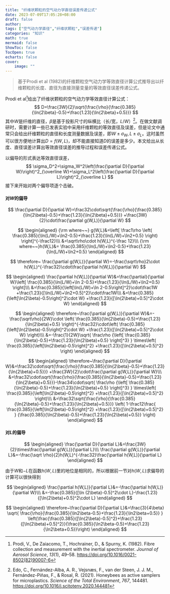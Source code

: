 ```yaml
---
title: "纤维状颗粒的空气动力学直径误差传递公式"
date: 2023-07-09T17:05:28+08:00
draft: false
author:
tags: ["空气动力学直径","纤维状颗粒","误差传递"]
categories: "知识"
math: true
mermaid: false
ShowToc: false
TocOpen: true
echarts: false
cover:
    image: ""
---
```



> 基于Prodi et al (1982)的纤维颗粒空气动力学等效直径计算公式推导出以纤维颗粒的长度、直径为直接测量变量的等效直径误差传递公式。

<!--more-->

Prodi et al[^1]给出了纤维状颗粒的空气动力学等效直径计算公式：
$$
D=\frac{3W}{2}\sqrt{\frac{\rho}{\frac{0.385}{\ln{2\beta}-0.5}+\frac{1.23}{\ln{2\beta}+0.5}}}
$$
其中$W$是纤维的直径，$\beta$是基于投影尺寸的纵横比（长/宽，$L/W$）[^2]。在做文献调研时，需要计算一些已发表实验中采用纤维颗粒的等效直径及误差，但是论文中通常只会给出纤维颗粒的直径和长度测量数据及误差，即$W±\sigma_W,L±\sigma_L$。这时虽然可以很方便地计算出$D=f(W,L)$，却不能直接知道$D$的误差是多少。本文给出从长度、直径误差计算出等效直径误差的推导过程和误差传递公式。

以偏导的形式表达等效直径误差，
$$
\sigma_D^2=\sigma_W^2\left(\frac{\partial D}{\partial W}\right)^2_{\overline W}+\sigma_L^2\left(\frac{\partial D}{\partial L}\right)^2_{\overline L}
$$
接下来开始对两个偏导项逐个击破。

#### 对$W$的偏导

$$
\frac{\partial D}{\partial W}=\frac32\cdot\sqrt{\frac{\rho}{\frac{0.385}{\ln{2\beta}-0.5}+\frac{1.23}{\ln{2\beta}+0.5}}}
+\frac{3W}{2}\cdot\frac{\partial g(W,L)}{\partial W}
$$

$$
\begin{aligned}
{\rm where~~}
g(W,L)&=\left[
\frac1\rho
\left(
\frac{0.385}{\ln(L/W)+\ln2-0.5}+\frac{1.23}{\ln(L/W)+\ln2+0.5}
\right)
\right]^{-\frac12}\\\
&=\sqrt\rho\cdot
h(W,L)^{-\frac 12}\\\
{\rm where~~}h(W,L)&=
\frac{0.385}{\ln(L/W)+\ln2-0.5}+\frac{1.23}{\ln(L/W)+\ln2+0.5}
\end{aligned}
$$

$$
\therefore~
\frac{\partial g(W,L)}{\partial W}=-\frac{\sqrt\rho}2\cdot h(W,L)^{-\frac32}\cdot\frac{\partial h(W,L)}{\partial W}
$$

$$
\begin{aligned}
\frac{\partial h(W,L)}{\partial W}&=\frac{\partial}{\partial W}\left[
\frac{0.385}{\ln(L/W)+\ln 2-0.5}+\frac{1.23}{\ln(L/W)+\ln2+0.5}
\right]\\\
&=\frac{0.385}{\left[\ln(L/W)+\ln 2-0.5\right]^2}\cdot\frac1W
+\frac{1.23}{[\ln(L/W)+\ln2+0.5]^2}\cdot\frac1W\\\
&=\frac{0.385}{\left[\ln(2\beta)-0.5\right]^2\cdot W}
+\frac{1.23}{[\ln(2\beta)+0.5]^2\cdot W}
\end{aligned}
$$

$$
\begin{aligned}
\therefore~\frac{\partial g(W,L)}{\partial W}&=-\frac{\sqrt\rho}{2W}\cdot
\left(
\frac{0.385}{\ln(2\beta)-0.5}+\frac{1.23}{\ln(2\beta)+0.5}
\right)^{-\frac32}\cdot\left(
\frac{0.385}{\left[\ln(2\beta)-0.5\right]^2\cdot W}
+\frac{1.23}{[\ln(2\beta)+0.5]^2\cdot W}
\right)\\\
&=-\frac{1}{2W}\sqrt{
\frac\rho
{\left[
\frac{0.385}{\ln(2\beta)-0.5}+\frac{1.23}{\ln(2\beta)+0.5}
\right]^3}
}
\times\left(
\frac{0.385}{\left[\ln(2\beta)-0.5\right]^2}
+\frac{1.23}{[\ln(2\beta)+0.5]^2}
\right)
\end{aligned}
$$

$$
\begin{aligned}
\therefore~\frac{\partial D}{\partial W}&=\frac32\cdot\sqrt{\frac{\rho}{\frac{0.385}{\ln{2\beta}-0.5}+\frac{1.23}{\ln{2\beta}+0.5}}}
+\frac{3W}{2}\cdot\frac{\partial g(W,L)}{\partial W}\\\
&=\frac32\cdot\sqrt{\frac{\rho}{\frac{0.385}{\ln{2\beta}-0.5}+\frac{1.23}{\ln{2\beta}+0.5}}}-\frac34\cdot\sqrt{
\frac\rho
{\left[
\frac{0.385}{\ln(2\beta)-0.5}+\frac{1.23}{\ln(2\beta)+0.5}
\right]^3}
}
\times\left(
\frac{0.385}{\left[\ln(2\beta)-0.5\right]^2}
+\frac{1.23}{[\ln(2\beta)+0.5]^2}
\right)\\\
&=\frac32\sqrt{\frac{\rho}{\frac{0.385}{\ln{2\beta}-0.5}+\frac{1.23}{\ln{2\beta}+0.5}}}
\left(
1-\frac12\frac{
\frac{0.385}{\left[\ln(2\beta)-0.5\right]^2}
+\frac{1.23}{[\ln(2\beta)+0.5]^2}
}
{\frac{0.385}{\ln(2\beta)-0.5}+\frac{1.23}{\ln(2\beta)+0.5}}
\right)
\end{aligned}
$$



#### 对$L$的偏导

$$
\begin{aligned}
\frac{\partial D}{\partial L}&=\frac{3W}{2}\times\frac{\partial g(W,L)}{\partial L}\\\
\frac{\partial g(W,L)}{\partial L}&=-\frac{\sqrt \rho}{2}h(W,L)^{-\frac32}\frac{\partial h(W,L)}{\partial L}
\end{aligned}
$$

由于$W$和$-L$在函数$h(W,L)$里的地位是相同的，所以根据前一节对$h(W,L)$求偏导的计算可以很快得到

$$
\begin{aligned}
\frac{\partial h(W,L)}{\partial L}&=-\frac{\partial h(W,L)}{\partial W}\\\
&=-\frac{0.385}{[\ln (2\beta)-0.5]^2\cdot L}-\frac{1.23}{[\ln(2\beta)+0.5]^2\cdot L}
\end{aligned}
$$

$$
\begin{aligned}
\therefore~\frac{\partial D}{\partial L}&=\frac{3}{4\beta}
\sqrt{
\frac{\rho}{\frac{0.385}{\ln2\beta-0.5}+\frac{1.23}{\ln2\beta+0.5}}
}
\left(\frac{\frac{0.385}{[\ln(2\beta)-0.5]^2}+\frac{1.23}{[\ln(2\beta)+0.5]^2}}{\frac{0.385}{\ln2\beta-0.5}+\frac{1.23}{\ln2\beta+0.5}}\right)
\end{aligned}
$$





[^1]:Prodi, V., De Zaiacomo, T., Hochrainer, D., & Spurny, K. (1982). Fibre collection and measurement with the inertial spectrometer. *Journal of Aerosol Science*, *13*(1), 49–58. https://doi.org/10.1016/0021-8502(82)90007-6
[^2]:Edo, C., Fernández-Alba, A. R., Vejsnæs, F., van der Steen, J. J. M., Fernández-Piñas, F., & Rosal, R. (2021). Honeybees as active samplers for microplastics. *Science of the Total Environment*, *767*, 144481. https://doi.org/10.1016/j.scitotenv.2020.144481
